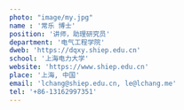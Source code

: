 ```yaml
---
photo: "image/my.jpg"
name : '常乐 博士'
position: '讲师，助理研究员'
department: '电气工程学院'
dweb: 'https://dqxy.shiep.edu.cn'
school: '上海电力大学'
website: 'https://www.shiep.edu.cn'
place: '上海, 中国'
email: 'lchang@shiep.edu.cn, le@lchang.me'
tel: '+86-13162997351'
---
```


